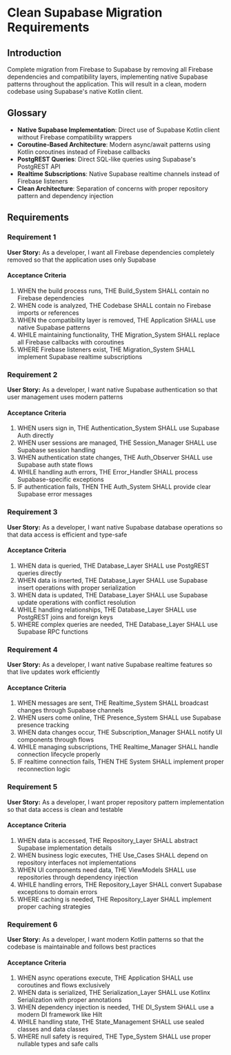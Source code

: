 # Clean Supabase Migration Requirements

## Introduction

Complete migration from Firebase to Supabase by removing all Firebase dependencies and compatibility layers, implementing native Supabase patterns throughout the application. This will result in a clean, modern codebase using Supabase's native Kotlin client.

## Glossary

- **Native Supabase Implementation**: Direct use of Supabase Kotlin client without Firebase compatibility wrappers
- **Coroutine-Based Architecture**: Modern async/await patterns using Kotlin coroutines instead of Firebase callbacks
- **PostgREST Queries**: Direct SQL-like queries using Supabase's PostgREST API
- **Realtime Subscriptions**: Native Supabase realtime channels instead of Firebase listeners
- **Clean Architecture**: Separation of concerns with proper repository pattern and dependency injection

## Requirements

### Requirement 1

**User Story:** As a developer, I want all Firebase dependencies completely removed so that the application uses only Supabase

#### Acceptance Criteria

1. WHEN the build process runs, THE Build_System SHALL contain no Firebase dependencies
2. WHEN code is analyzed, THE Codebase SHALL contain no Firebase imports or references
3. WHEN the compatibility layer is removed, THE Application SHALL use native Supabase patterns
4. WHILE maintaining functionality, THE Migration_System SHALL replace all Firebase callbacks with coroutines
5. WHERE Firebase listeners exist, THE Migration_System SHALL implement Supabase realtime subscriptions

### Requirement 2

**User Story:** As a developer, I want native Supabase authentication so that user management uses modern patterns

#### Acceptance Criteria

1. WHEN users sign in, THE Authentication_System SHALL use Supabase Auth directly
2. WHEN user sessions are managed, THE Session_Manager SHALL use Supabase session handling
3. WHEN authentication state changes, THE Auth_Observer SHALL use Supabase auth state flows
4. WHILE handling auth errors, THE Error_Handler SHALL process Supabase-specific exceptions
5. IF authentication fails, THEN THE Auth_System SHALL provide clear Supabase error messages

### Requirement 3

**User Story:** As a developer, I want native Supabase database operations so that data access is efficient and type-safe

#### Acceptance Criteria

1. WHEN data is queried, THE Database_Layer SHALL use PostgREST queries directly
2. WHEN data is inserted, THE Database_Layer SHALL use Supabase insert operations with proper serialization
3. WHEN data is updated, THE Database_Layer SHALL use Supabase update operations with conflict resolution
4. WHILE handling relationships, THE Database_Layer SHALL use PostgREST joins and foreign keys
5. WHERE complex queries are needed, THE Database_Layer SHALL use Supabase RPC functions

### Requirement 4

**User Story:** As a developer, I want native Supabase realtime features so that live updates work efficiently

#### Acceptance Criteria

1. WHEN messages are sent, THE Realtime_System SHALL broadcast changes through Supabase channels
2. WHEN users come online, THE Presence_System SHALL use Supabase presence tracking
3. WHEN data changes occur, THE Subscription_Manager SHALL notify UI components through flows
4. WHILE managing subscriptions, THE Realtime_Manager SHALL handle connection lifecycle properly
5. IF realtime connection fails, THEN THE System SHALL implement proper reconnection logic

### Requirement 5

**User Story:** As a developer, I want proper repository pattern implementation so that data access is clean and testable

#### Acceptance Criteria

1. WHEN data is accessed, THE Repository_Layer SHALL abstract Supabase implementation details
2. WHEN business logic executes, THE Use_Cases SHALL depend on repository interfaces not implementations
3. WHEN UI components need data, THE ViewModels SHALL use repositories through dependency injection
4. WHILE handling errors, THE Repository_Layer SHALL convert Supabase exceptions to domain errors
5. WHERE caching is needed, THE Repository_Layer SHALL implement proper caching strategies

### Requirement 6

**User Story:** As a developer, I want modern Kotlin patterns so that the codebase is maintainable and follows best practices

#### Acceptance Criteria

1. WHEN async operations execute, THE Application SHALL use coroutines and flows exclusively
2. WHEN data is serialized, THE Serialization_Layer SHALL use Kotlinx Serialization with proper annotations
3. WHEN dependency injection is needed, THE DI_System SHALL use a modern DI framework like Hilt
4. WHILE handling state, THE State_Management SHALL use sealed classes and data classes
5. WHERE null safety is required, THE Type_System SHALL use proper nullable types and safe calls